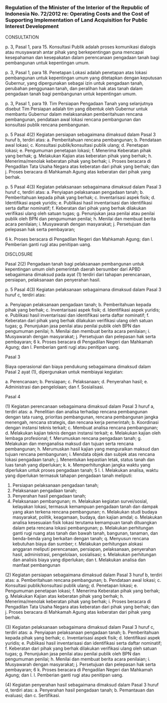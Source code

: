 ### Regulation of the Minister of the Interior of the Republic of Indonesia No. 72/2012 re: Operating Costs and the Cost of Supporting Implementation of Land Acquisition for Public Interest Development

CONSULTATION

p. 3, Pasal 1, para 15. Konsultasi Publik adalah proses komunikasi dialogis atau musyawarah antar pihak yang berkepentingan guna mencapai kesepahaman dan kesepakatan dalam perencanaan pengadaan tanah bagi pembangunan untuk kepentingan umum.

p. 3, Pasal 1, para 18. Penetapan Lokasi adalah penetapan atas lokasi pembangunan untuk kepentingan umum yang ditetapkan dengan keputusan Gubernur, yang dipergunakan sebagai izin untuk pengadaan tanah, perubahan penggunaan tanah, dan peralihan hak atas tanah dalam pengadaan tanah bagi pembangunan untuk kepentingan umum.

p. 3, Pasal 1, para 19. Tim Persiapan Pengadaan Tanah yang selanjutnya disebut Tim Persiapan adalah tim yang dibentuk oleh Gubernur untuk membantu Gubernur dalam melaksanakan pemberitahuan rencana pembangunan, pendataan awal lokasi rencana pembangunan dan konsultasi publik rencana pembangunan.

p. 5 Pasal 4(2) Kegiatan persiapan sebagaimana dimaksud dalam Pasal 3 huruf b, terdiri atas:
a. Pemberitahuan rencana pembangunan;
b. Pendataan awal lokasi;
c. Konsultasi publik/konsultasi publik ulang;
d. Penetapan lokasi;
e. Pengumuman penetapan lokasi;
f. Menerima Keberatan pihak yang berhak;
g. Melakukan Kajian atas keberatan pihak yang berhak;
h. Menerima/menolak keberatan pihak yang berhak;
i. Proses beracara di Pengadilan Tata Usaha Negara atas keberatan dari pihak yang berhak; dan
j. Proses beracara di Mahkamah Agung atas keberatan dari pihak yang berhak.

p. 5 Pasal 4(3) Kegiatan pelaksanaan sebagaimana dimaksud dalam Pasal 3 huruf c, terdiri atas:
a. Penyiapan pelaksanaan pengadaan tanah;
b. Pemberitahuan kepada pihak yang berhak;
c. Inventarisasi aspek fisik;
d. Identifikasi aspek yuridis;
e. Publikasi hasil inventarisasi dan identifikasi serta daftar nominatif;
f. Keberatan dari pihak yang berhak dilakukan verifikasi ulang oleh satuan tugas;
g. Penunjukan jasa penilai atau penilai publik oleh BPN dan pengumuman penilai;
h. Menilai dan membuat berita acara penilaian;
i. Musyawarah dengan masyarakat;
j. Persetujuan dan pelepasan hak serta pembayaran;

6
k. Proses beracara di Pengadilan Negeri dan Mahkamah Agung; dan
l. Pemberian ganti rugi atau penitipan uang.

DISCLOSURE

Pasal 2(2) Pengadaan tanah bagi pelaksanaan pembangunan untuk kepentingan umum oleh pemerintah daerah bersumber dari APBD sebagaimana dimaksud pada ayat (1) terdiri dari tahapan perencanaan, persiapan, pelaksanaan dan penyerahan hasil.

p. 5 Pasal 4(3) Kegiatan pelaksanaan sebagaimana dimaksud dalam Pasal 3 huruf c, terdiri atas:

a. Penyiapan pelaksanaan pengadaan tanah;
b. Pemberitahuan kepada pihak yang berhak;
c. Inventarisasi aspek fisik;
d. Identifikasi aspek yuridis;
e. Publikasi hasil inventarisasi dan identifikasi serta daftar nominatif;
f. Keberatan dari pihak yang berhak dilakukan verifikasi ulang oleh satuan tugas;
g. Penunjukan jasa penilai atau penilai publik oleh BPN dan pengumuman penilai;
h. Menilai dan membuat berita acara penilaian;
i. Musyawarah dengan masyarakat;
j. Persetujuan dan pelepasan hak serta pembayaran;
6
k. Proses beracara di Pengadilan Negeri dan Mahkamah Agung; dan
l. Pemberian ganti rugi atau penitipan uang.

Pasal 3

Biaya operasional dan biaya pendukung sebagaimana dimaksud dalam Pasal 2 ayat (1), dipergunakan untuk membiayai kegiatan:

a. Perencanaan;
b. Persiapan;
c. Pelaksanaan;
d. Penyerahan hasil;
e. Administrasi dan pengelolaan; dan
f. Sosialisasi.

Pasal 4

(1) Kegiatan perencanaan sebagaimana dimaksud dalam Pasal 3 huruf a, terdiri atas:
a. Penelitian dan analisa terhadap rencana pembangunan dengan tata ruang, prioritas pembangunan, rencana pembangunan jangka menengah, rencana strategis, dan rencana kerja pemerintah;
b.  Koordinasi dengan instansi teknis terkait;
c. Membuat analisa rencana pembangunan;
d. Melakukan kajian teknis dengan instansi terkait;
e. Melakukan kajian oleh lembaga profesional;
f. Merumuskan rencana pengadaan tanah;
g. Melakukan dan menganalisa maksud dan tujuan serta rencana pembangunan;
h. Merumuskan hasil kajian yang menguraikan maksud dan tujuan rencana pembangunan;
i. Mendata objek dan subjek atas rencana lokasi pengadaan tanah;
j. Menentukan kepastian letak, status tanah dan luas tanah yang diperlukan;
k. k. Memperhitungkan jangka waktu yang diperlukan untuk proses pengadaan tanah;
5
l. l. Melakukan analisa, waktu yang diperlukan termasuk tahapan pengadaan tanah meliputi:
1) Persiapan pelaksanaan pengadaan tanah;
2) Pelaksanaan pengadaan tanah;
3) Penyerahan hasil pengadaan tanah;
4) Pelaksanaan pembangunan;
m. Melakukan kegiatan survei/sosial, kelayakan lokasi, termasuk kemampuan pengadaan tanah dan dampak yang akan terkena rencana pembangunan;
n. Melakukan studi budaya masyarakat, politik, keagamaan, budaya, dan kajian amdal;
o. Melakukan analisa kesesuaian fisik lokasi terutama kemampuan tanah dituangkan dalam peta rencana lokasi pembangunan;
p. Melakukan perhitungan ganti rugi ruang atas tanah dan bawah tanah, bangunan, tanaman, dan benda-benda yang berkaitan dengan tanah;
q. Menyusun rencana kebutuhan biaya dan sumber;
r. Melakukan perhitungan alokasi anggaran meliputi perencanaan, persiapan, pelaksanaan, penyerahan hasil, administrasi, pengelolaan, sosialisasi;
s. Melakukan perhitungan dan analisis biaya yang diperlukan; dan
t. Melakukan analisa dan manfaat pembangunan

(2) Kegiatan persiapan sebagaimana dimaksud dalam Pasal 3 huruf b, terdiri atas:
a. Pemberitahuan rencana pembangunan;
b. Pendataan awal lokasi;
c. Konsultasi publik/konsultasi publik ulang;
d. Penetapan lokasi;
e. Pengumuman penetapan lokasi;
f. Menerima Keberatan pihak yang berhak;
g. Melakukan Kajian atas keberatan pihak yang berhak;
h. Menerima/menolak keberatan pihak yang berhak;
i. Proses beracara di Pengadilan Tata Usaha Negara atas keberatan dari pihak yang berhak; dan
j. Proses beracara di Mahkamah Agung atas keberatan dari pihak yang berhak.

 (3) Kegiatan pelaksanaan sebagaimana dimaksud dalam Pasal 3 huruf c, terdiri atas:
a. Penyiapan pelaksanaan pengadaan tanah;
b. Pemberitahuan kepada pihak yang berhak;
c. Inventarisasi aspek fisik;
d. Identifikasi aspek yuridis;
e. Publikasi hasil inventarisasi dan identifikasi serta daftar nominatif;
f. Keberatan dari pihak yang berhak dilakukan verifikasi ulang oleh satuan tugas;
g. Penunjukan jasa penilai atau penilai publik oleh BPN dan pengumuman penilai;
h. Menilai dan membuat berita acara penilaian;
i. Musyawarah dengan masyarakat;
j. Persetujuan dan pelepasan hak serta pembayaran;
6
k. Proses beracara di Pengadilan Negeri dan Mahkamah Agung; dan
l. l. Pemberian ganti rugi atau penitipan uang.

(4) Kegiatan penyerahan hasil sebagaimana dimaksud dalam Pasal 3 huruf d, terdiri atas:
a. Penyerahan hasil pengadaan tanah;
b. Pemantauan dan evaluasi; dan
c. Sertifikasi.
